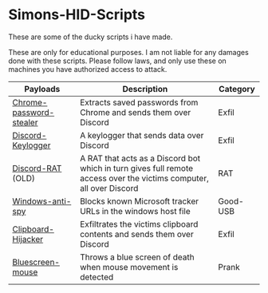 # Simons-HID-Scripts
These are some of the ducky scripts i have made.

These are only for educational purposes.
I am not liable for any damages done with these scripts.
Please follow laws, and only use these on machines you have authorized access to attack.

| Payloads                                                                                                   | Description                                                                                                         | Category |
|------------------------------------------------------------------------------------------------------------|---------------------------------------------------------------------------------------------------------------------|----------|
| [Chrome-password-stealer](https://github.com/simen64/Simons-HID-Scripts/tree/main/chrome-password-stealer) | Extracts saved passwords from Chrome and sends them over Discord                                                    | Exfil    |
| [Discord-Keylogger](https://github.com/simen64/Simons-HID-Scripts/tree/main/discord-keylogger)             | A keylogger that sends data over Discord                                                                            | Exfil    |
| [Discord-RAT](https://github.com/simen64/Simons-HID-Scripts/tree/main/Simple-Discord-Rat) (OLD)            | A RAT that acts as a Discord bot which in turn gives full remote access over the victims computer, all over Discord | RAT      |
| [Windows-anti-spy](https://github.com/simen64/Simons-HID-Scripts/tree/main/windows-anti-spy)               | Blocks known Microsoft tracker URLs in the windows host file                                                        | Good-USB |
| [Clipboard-Hijacker](https://github.com/simen64/Simons-HID-Scripts/tree/main/Clipboard-hijacker)           | Exfiltrates the victims clipboard contents and sends them over Discord                                              | Exfil    |
| [Bluescreen-mouse](Bluescreen-mouse/)                                                                      | Throws a blue screen of death when mouse movement is detected                                                       | Prank    |
